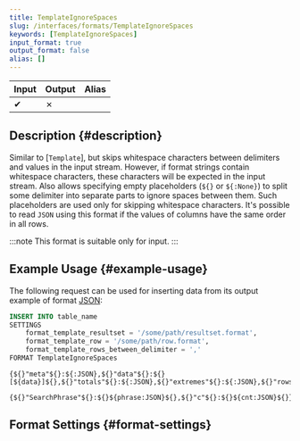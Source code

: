 ```yaml
---
title: TemplateIgnoreSpaces
slug: /interfaces/formats/TemplateIgnoreSpaces
keywords: [TemplateIgnoreSpaces]
input_format: true
output_format: false
alias: []
---
```


| Input | Output | Alias |
|-------|--------|-------|
| ✔     | ✗      |       |

## Description {#description}

Similar to [`Template`], but skips whitespace characters between delimiters and values in the input stream. 
However, if format strings contain whitespace characters, these characters will be expected in the input stream. 
Also allows specifying empty placeholders (`${}` or `${:None}`) to split some delimiter into separate parts to ignore spaces between them. 
Such placeholders are used only for skipping whitespace characters.
It's possible to read `JSON` using this format if the values of columns have the same order in all rows.

:::note
This format is suitable only for input.
:::

## Example Usage {#example-usage}

The following request can be used for inserting data from its output example of format [JSON](/docs/interfaces/formats/JSON):

```sql
INSERT INTO table_name 
SETTINGS
    format_template_resultset = '/some/path/resultset.format',
    format_template_row = '/some/path/row.format',
    format_template_rows_between_delimiter = ','
FORMAT TemplateIgnoreSpaces
```

```text title="/some/path/resultset.format"
{${}"meta"${}:${:JSON},${}"data"${}:${}[${data}]${},${}"totals"${}:${:JSON},${}"extremes"${}:${:JSON},${}"rows"${}:${:JSON},${}"rows_before_limit_at_least"${}:${:JSON}${}}
```

```text title="/some/path/row.format"
{${}"SearchPhrase"${}:${}${phrase:JSON}${},${}"c"${}:${}${cnt:JSON}${}}
```

## Format Settings {#format-settings}